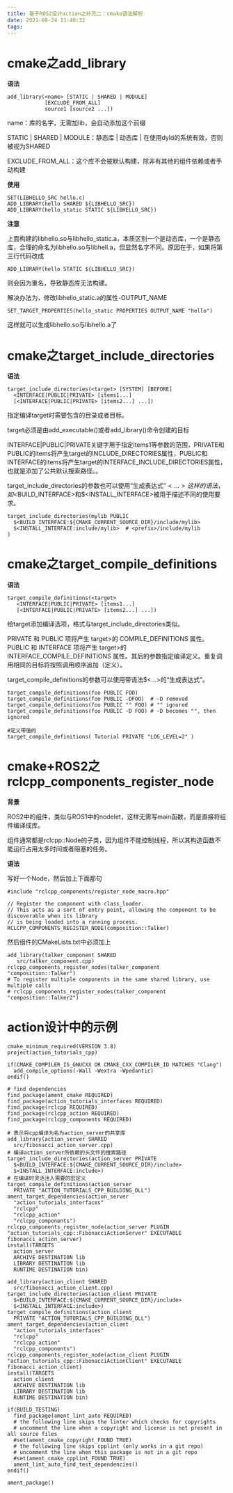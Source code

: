 ```yaml
---
title: 基于ROS2设计action之补充二：cmake语法解析
date: 2021-08-24 11:40:32
tags:
---
```


# cmake之add_library

**语法**

```
add_library(<name> [STATIC | SHARED | MODULE]
            [EXCLUDE_FROM_ALL]
            source1 [source2 ...])
```

name：库的名字，无需加lib，会自动添加这个前缀

STATIC | SHARED | MODULE：静态库 | 动态库 | 在使用dyld的系统有效，否则被视为SHARED

EXCLUDE_FROM_ALL：这个库不会被默认构建，除非有其他的组件依赖或者手动构建

**使用**

```
SET(LIBHELLO_SRC hello.c)
ADD_LIBRARY(hello SHARED ${LIBHELLO_SRC})
ADD_LIBRARY(hello_static STATIC ${LIBHELLO_SRC})
```

**注意**

上面构建的libhello.so与libhello_static.a，本质区别一个是动态库，一个是静态库，合理的命名为libhello.so与libhell.a，但显然名字不同。原因在于，如果将第三行代码改成

```
ADD_LIBRARY(hello STATIC ${LIBHELLO_SRC})
```

则会因为重名，导致静态库无法构建。

解决办法为，修改libhello_static.a的属性-OUTPUT_NAME

```
SET_TARGET_PROPERTIES(hello_static PROPERTIES OUTPUT_NAME "hello")
```

这样就可以生成libhello.so与libhello.a了



# cmake之target_include_directories

**语法**

```
target_include_directories(<target> [SYSTEM] [BEFORE]
  <INTERFACE|PUBLIC|PRIVATE> [items1...]
  [<INTERFACE|PUBLIC|PRIVATE> [items2...] ...])
```

指定编译target时需要包含的目录或者目标。

target必须是由add_executable()或者add_library()命令创建的目标

INTERFACE|PUBLIC|PRIVATE关键字用于指定items1等参数的范围，PRIVATE和PUBLIC的items将产生target的INCLUDE_DIRECTORIES属性，PUBLIC和INTERFACE的items将产生target的INTERFACE_INCLUDE_DIRECTORIES属性，也就是添加了公共默认搜索路径。。

target_include_directories的参数也可以使用“生成表达式”$<...>这样的语法，如$<BUILD_INTERFACE>和$<INSTALL_INTERFACE>被用于描述不同的使用要求。

```
target_include_directories(mylib PUBLIC
  $<BUILD_INTERFACE:${CMAKE_CURRENT_SOURCE_DIR}/include/mylib>
  $<INSTALL_INTERFACE:include/mylib>  # <prefix>/include/mylib
)
```



# cmake之target_compile_definitions

**语法**

```
target_compile_definitions(<target>
   <INTERFACE|PUBLIC|PRIVATE> [items1...]
   [<INTERFACE|PUBLIC|PRIVATE> [items2...] ...])
```

给target添加编译选项，格式与target_include_directories类似。

PRIVATE 和 PUBLIC 项将产生 target>的 COMPILE_DEFINITIONS 属性。PUBLIC 和 INTERFACE 项将产生 target>的INTERFACE_COMPILE_DEFINITIONS 属性。其后的参数指定编译定义。重复调用相同的目标将按照调用顺序追加（定义）。

target_compile_definitions的参数可以使用带语法$<...>的“生成表达式”。

```reasonml
target_compile_definitions(foo PUBLIC FOO)
target_compile_definitions(foo PUBLIC -DFOO)  # -D removed
target_compile_definitions(foo PUBLIC "" FOO) # "" ignored
target_compile_definitions(foo PUBLIC -D FOO) # -D becomes "", then ignored

#定义带值的
target_compile_definitions( Tutorial PRIVATE "LOG_LEVEL=2" )
```



# cmake+ROS2之rclcpp_components_register_node

**背景**

ROS2中的组件，类似与ROS1中的nodelet，这样无需写main函数，而是直接将组件编译成库。

组件通常都是rclcpp::Node的子类，因为组件不能控制线程，所以其构造函数不能运行占用太多时间或者阻塞的任务。

**语法**

写好一个Node，然后加上下面那句

```
#include "rclcpp_components/register_node_macro.hpp"
 
// Register the component with class_loader.
// This acts as a sort of entry point, allowing the component to be discoverable when its library
// is being loaded into a running process.
RCLCPP_COMPONENTS_REGISTER_NODE(composition::Talker)
```

然后组件的CMakeLists.txt中必须加上

```
add_library(talker_component SHARED
   src/talker_component.cpp)
rclcpp_components_register_nodes(talker_component "composition::Talker")
# To register multiple components in the same shared library, use multiple calls
# rclcpp_components_register_nodes(talker_component "composition::Talker2")
```



# action设计中的示例

```
cmake_minimum_required(VERSION 3.8)
project(action_tutorials_cpp)

if(CMAKE_COMPILER_IS_GNUCXX OR CMAKE_CXX_COMPILER_ID MATCHES "Clang")
  add_compile_options(-Wall -Wextra -Wpedantic)
endif()

# find dependencies
find_package(ament_cmake REQUIRED)
find_package(action_tutorials_interfaces REQUIRED)
find_package(rclcpp REQUIRED)
find_package(rclcpp_action REQUIRED)
find_package(rclcpp_components REQUIRED)

# 表示将cpp编译为名为action_server的共享库
add_library(action_server SHARED
  src/fibonacci_action_server.cpp)
# 编译action_server所依赖的头文件的搜索路径
target_include_directories(action_server PRIVATE
  $<BUILD_INTERFACE:${CMAKE_CURRENT_SOURCE_DIR}/include>
  $<INSTALL_INTERFACE:include>)
# 在编译时灵活注入需要的宏定义
target_compile_definitions(action_server
  PRIVATE "ACTION_TUTORIALS_CPP_BUILDING_DLL")
ament_target_dependencies(action_server
  "action_tutorials_interfaces"
  "rclcpp"
  "rclcpp_action"
  "rclcpp_components")
rclcpp_components_register_node(action_server PLUGIN "action_tutorials_cpp::FibonacciActionServer" EXECUTABLE fibonacci_action_server)
install(TARGETS
  action_server
  ARCHIVE DESTINATION lib
  LIBRARY DESTINATION lib
  RUNTIME DESTINATION bin)

add_library(action_client SHARED
  src/fibonacci_action_client.cpp)
target_include_directories(action_client PRIVATE
  $<BUILD_INTERFACE:${CMAKE_CURRENT_SOURCE_DIR}/include>
  $<INSTALL_INTERFACE:include>)
target_compile_definitions(action_client
  PRIVATE "ACTION_TUTORIALS_CPP_BUILDING_DLL")
ament_target_dependencies(action_client
  "action_tutorials_interfaces"
  "rclcpp"
  "rclcpp_action"
  "rclcpp_components")
rclcpp_components_register_node(action_client PLUGIN "action_tutorials_cpp::FibonacciActionClient" EXECUTABLE fibonacci_action_client)
install(TARGETS
  action_client
  ARCHIVE DESTINATION lib
  LIBRARY DESTINATION lib
  RUNTIME DESTINATION bin)

if(BUILD_TESTING)
  find_package(ament_lint_auto REQUIRED)
  # the following line skips the linter which checks for copyrights
  # uncomment the line when a copyright and license is not present in all source files
  #set(ament_cmake_copyright_FOUND TRUE)
  # the following line skips cpplint (only works in a git repo)
  # uncomment the line when this package is not in a git repo
  #set(ament_cmake_cpplint_FOUND TRUE)
  ament_lint_auto_find_test_dependencies()
endif()

ament_package()

```

